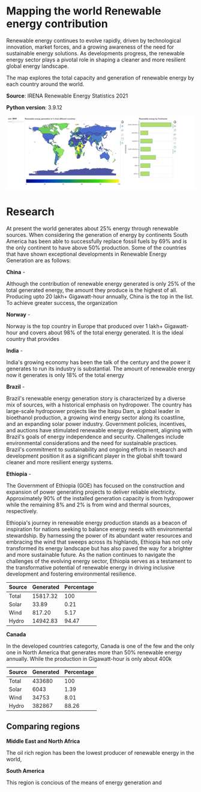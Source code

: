 # Mapping the world Renewable energy contribution

Renewable energy continues to evolve rapidly, driven by technological innovation, market forces, and a growing awareness of the need for sustainable energy solutions. As developments progress, the renewable energy sector plays a pivotal role in shaping a cleaner and more resilient global energy landscape.

The map explores the total capacity and generation of renewable energy by each country around the world.

**Source**: IRENA Renewable Energy Statistics 2021

**Python version**: 3.9.12

![Image](world_map.png)

# Research

At present the world generates about 25% energy through renewable sources. When considering the generation of energy by continents South America has been able to successfully replace fossil fuels by 69% and is the only continent to have above 50% production. Some of the countries that have shown exceptional developments in Renewable Energy Generation are as follows:

**China** -

Although the contribution of renewable energy generated is only 25% of the total generated energy, the amount they produce is the highest of all. Producing upto 20 lakh+ Gigawatt-hour annually, China is the top in the list. To achieve greater success, the organization

**Norway** -

Norway is the top country in Europe that produced over 1 lakh+ Gigawatt-hour and covers about 98% of the total energy generated. It is the ideal country that provides 

**India** -

India's growing economy has been the talk of the century and the power it generates to run its industry is substantial. The amount of renewable energy now it generates is only 18% of the total energy

**Brazil** -

Brazil's renewable energy generation story is characterized by a diverse mix of sources, with a historical emphasis on hydropower. The country has large-scale hydropower projects like the Itaipu Dam, a global leader in bioethanol production, a growing wind energy sector along its coastline, and an expanding solar power industry. Government policies, incentives, and auctions have stimulated renewable energy development, aligning with Brazil's goals of energy independence and security. Challenges include environmental considerations and the need for sustainable practices. Brazil's commitment to sustainability and ongoing efforts in research and development position it as a significant player in the global shift toward cleaner and more resilient energy systems.

**Ethiopia** - 

The Government of Ethiopia (GOE) has focused on the construction and expansion of power generating projects to deliver reliable electricity. Approximately 90% of the installed generation capacity is from hydropower while the remaining 8% and 2% is from wind and thermal sources, respectively.

Ethiopia's journey in renewable energy production stands as a beacon of inspiration for nations seeking to balance energy needs with environmental stewardship. By harnessing the power of its abundant water resources and embracing the wind that sweeps across its highlands, Ethiopia has not 
only transformed its energy landscape but has also paved the way for a brighter and more sustainable future. As the nation continues to navigate the challenges of the evolving energy sector, Ethiopia serves as a testament to the transformative potential of renewable energy in driving inclusive development and fostering environmental resilience.

| Source | Generated | Percentage |
|--------|-----------|------------|
| Total | 15817.32 | 100 |
| Solar | 33.89 | 0.21 |
| Wind | 817.20 | 5.17 |
| Hydro | 14942.83 | 94.47 |

**Canada**

In the developed countries categorty, Canada is one of the few and the only one in North America that generates more than 50% renewable energy annually. While the production in Gigawatt-hour is only about 400k

| Source | Generated | Percentage |
|--------|-----------|------------|
| Total | 433680 | 100 |
| Solar | 6043 | 1.39 |
| Wind | 34753 | 8.01 |
| Hydro | 382867 | 88.26 |

## Comparing regions

**Middle East and North Africa**

The oil rich region has been the lowest producer of renewable energy in the world,

**South America**

This region is concious of the means of energy generation and 
